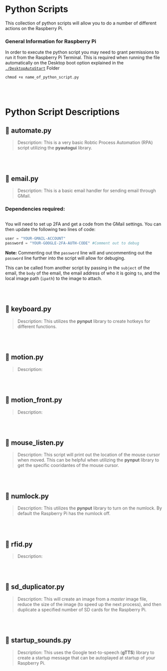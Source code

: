 # Python Scripts
This collection of python scripts will allow you to do a number of different actions on the Raspberry Pi.

### General Information for Raspberry Pi
In order to execute the python script you may need to grant permissions to run it from the Raspberry Pi Terminal. This is required when running the file automatically on the Desktop boot option explained in the [`./DesktopAutoStart`](https://github.com/captexcel/RaspberryPi/tree/main/DesktopAutoStart) Folder
```terminal
chmod +x name_of_python_script.py
```

<br/></br>
# Python Script Descriptions
## 🐍 automate.py
>Description: This is a very basic Robtic Process Automation (RPA) script utilizing the **pyautogui** library.

<br/></br>
## 🐍 email.py
>Description: This is a basic email handler for sending email through GMail. 
### Dependencies required:
```

```
You will need to set up 2FA and get a code from the GMail settings. You can then update the following two lines of code:
```python
user = "YOUR-GMAIL-ACCOUNT"
password = "YOUR-GOOGLE-2FA-AUTH-CODE" #Comment out to debug
```
**Note:** Commenting out the `password` line will and uncommenting out the `password` line further into the script will allow for debuging.

This can be called from another script by passing in the `subject` of the email, the `body` of the email, the email address of who it is going `to`, and the local image path (`ipath`) to the image to attach.

<br/></br>
## 🐍 keyboard.py
>Description: This utilizes the **pynput** library to create hotkeys for different functions.

<br/></br>
## 🐍 motion.py
>Description: 

<br/></br>
## 🐍 motion_front.py
>Description: 

<br/></br>
## 🐍 mouse_listen.py
>Description: This script will print out the location of the mouse cursor when moved. This can be helpful when utilizing the **pynput** library to get the specific cooridantes of the mouse cursor.

<br/></br>
## 🐍 numlock.py
>Description: This utilizes the **pynput** library to turn on the numlock. By default the Raspberry Pi has the numlock off.

<br/></br>
## 🐍 rfid.py
>Description: 

<br/></br>
## 🐍 sd_duplicator.py
>Description: This will create an image from a *master* image file, reduce the size of the image (to speed up the next process), and then duplicate a specified number  of SD cards for the Raspberry Pi.  

<br/></br>
## 🐍 startup_sounds.py
>Description: This uses the Google text-to-speech (**gTTS**) library to create a startup message that can be autoplayed at startup of your Raspberry Pi.
